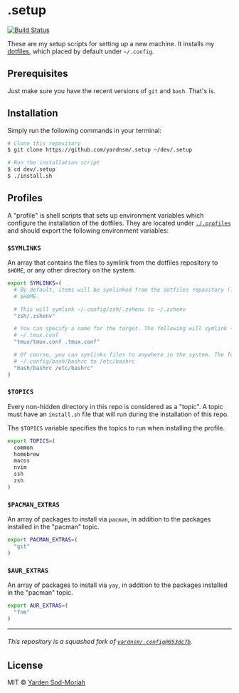 # .setup

[![Build Status](https://github.com/yardnsm/.setup/workflows/main/badge.svg)](https://github.com/yardnsm/.setup/actions)

These are my setup scripts for setting up a new machine. It installs my
[dotfiles](https://github.com/yardnsm/.config), which placed by default under `~/.config`.

## Prerequisites

Just make sure you have the recent versions of `git` and `bash`. That's is.

## Installation

Simply run the following commands in your terminal:

```bash
# Clone this repository
$ git clone https://github.com/yardnsm/.setup ~/dev/.setup

# Run the installation script
$ cd dev/.setup
$ ./install.sh
```

## Profiles

A "profile" is shell scripts that sets up environment variables which configure the installation of
the dotfiles. They are located under [`./.profiles`](./.profiles) and should export the following
environment variables:

### `$SYMLINKS`

An array that contains the files to symlink from the dotfiles repository to `$HOME`, or any other
directory on the system.

```bash
export SYMLINKS=(
  # By default, items will be symlinked from the dotfiles repository (located under ~/.config) to
  # $HOME.

  # This will symlink ~/.config/zsh/.zshenv to ~/.zshenv
  "zsh/.zshenv"

  # You can specify a name for the target. The following will symlink ~/.config/tmux/tmux.conf to
  # ~/.tmux.conf
  "tmux/tmux.conf .tmux.conf"

  # Of course, you can symlinks files to anywhere in the system. The following will symlink
  # ~/.config/bash/bashrc to /etc/bashrc
  "bash/bashrc /etc/bashrc"
)
```

### `$TOPICS`

Every non-hidden directory in this repo is considered as a "topic". A topic must have an
`install.sh` file that will run during the installation of this repo.

The `$TOPICS` variable specifies the topics to run when installing the profile.

```bash
export TOPICS=(
  common
  homebrew
  macos
  nvim
  ssh
  zsh
)
```

### `$PACMAN_EXTRAS`

An array of packages to install via `pacman`, in addition to the packages installed in the "pacman"
topic.

```bash
export PACMAN_EXTRAS=(
  "git"
)
```

### `$AUR_EXTRAS`

An array of packages to install via `yay`, in addition to the packages installed in the "pacman"
topic.

```bash
export AUR_EXTRAS=(
  "fnm"
)
```

----------------------------------------------------------------------------------------------------

###### This repository is a squashed fork of [`yardnsm/.config@053dc7b`](https://github.com/yardnsm/.config/tree/053dc7baaf8ae34d731947d7b6146539b55115a0).

## License

MIT © [Yarden Sod-Moriah](http://yardnsm.net/)
